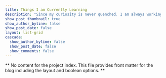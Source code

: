 ```yaml
---
title: Things I am Currently Learning
description: "Since my curiosity is never quenched, I am always working to gain new skills. Here are the things I am currently learning."
show_post_thumbnail: true
show_author_byline: false 
show_post_date: false
layout: list-grid 
cascade:    
  show_author_byline: false
  show_post_date: false
  show_comments: false 
---
```


** No content for the project index. This file provides front matter for the blog including the layout and boolean options. **